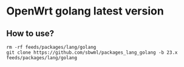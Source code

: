 # OpenWrt golang latest version

## How to use?

```shell
rm -rf feeds/packages/lang/golang
git clone https://github.com/sbwml/packages_lang_golang -b 23.x feeds/packages/lang/golang
```
